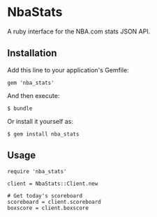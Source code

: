 # NbaStats

A ruby interface for the NBA.com stats JSON API.

## Installation

Add this line to your application's Gemfile:

    gem 'nba_stats'

And then execute:

    $ bundle

Or install it yourself as:

    $ gem install nba_stats

## Usage

    require 'nba_stats'

    client = NbaStats::Client.new

    # Get today's scoreboard
    scoreboard = client.scoreboard
    boxscore = client.boxscore
